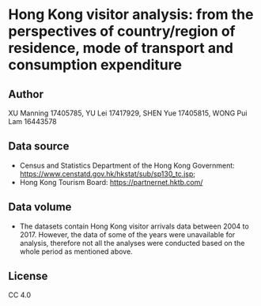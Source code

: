 # Hong Kong visitor analysis: from the perspectives of country/region of residence, mode of transport and consumption expenditure

## Author

XU Manning 17405785, YU Lei 17417929, SHEN Yue 17405815, WONG Pui Lam 16443578

## Data source

* Census and Statistics Department of the Hong Kong Government: https://www.censtatd.gov.hk/hkstat/sub/sp130_tc.jsp;
* Hong Kong Tourism Board: https://partnernet.hktb.com/

## Data volume

* The datasets contain Hong Kong visitor arrivals data between 2004 to 2017. However, the data of some of the years were unavailable for analysis, therefore not all the analyses were conducted based on the whole period as mentioned above. 

## License

CC 4.0
